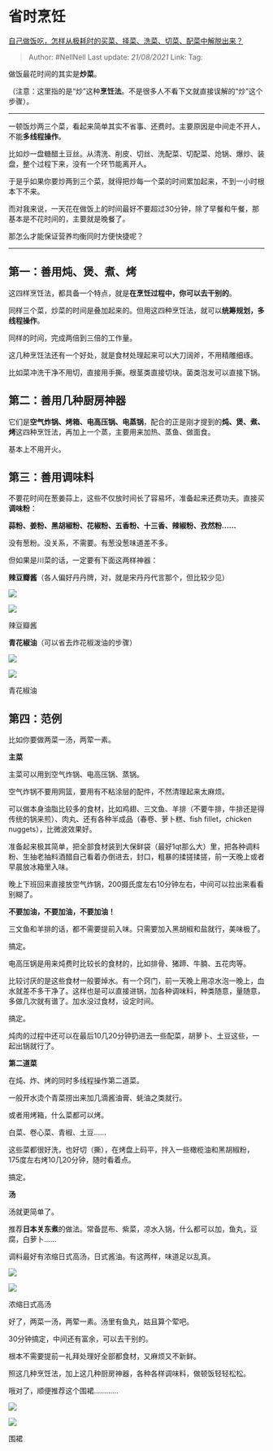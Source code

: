 # 省时烹饪
[自己做饭吃，怎样从极耗时的买菜、择菜、洗菜、切菜、配菜中解脱出来？](https://www.zhihu.com/question/22903687/answer/1897448672)

> Author: #NellNell 
> Last update: *21/08/2021* 
> Link:
> Tag: 

做饭最花时间的其实是**炒菜**。

（注意：这里指的是“炒”这种**烹饪法**。不是很多人不看下文就直接误解的“炒”这个步骤）。

---

一顿饭炒两三个菜，看起来简单其实不省事、还费时。主要原因是中间走不开人，不能**多线程操作**。

比如炒一盘糖醋土豆丝。从清洗、削皮、切丝、洗配菜、切配菜、炝锅、爆炒、装盘，整个过程下来，没有一个环节能离开人。

于是乎如果你要炒两到三个菜，就得把炒每一个菜的时间累加起来，不到一小时根本下不来。

而对我来说，一天花在做饭上的时间最好不要超过30分钟，除了早餐和午餐，那基本是不花时间的，主要就是晚餐了。

那怎么才能保证营养均衡同时方便快捷呢？

---

## 第一：善用炖、煲、煮、烤

这四样烹饪法，都具备一个特点，就是**在烹饪过程中，你可以去干别的**。

同样三个菜，炒菜的时间是叠加起来的。但用这四种烹饪法，就可以**统筹规划，多线程操作**。

同样的时间，完成两倍到三倍的工作量。

这几种烹饪法还有一个好处，就是食材处理起来可以大刀阔斧，不用精雕细琢。

比如菜冲洗干净不用切，直接用手撕。根茎类直接切块。菌类泡发可以直接下锅。

## 第二：善用几种厨房神器

它们是**空气炸锅、烤箱、电高压锅、电蒸锅**，配合的正是刚才提到的**炖、煲、煮、烤**这四种烹饪法，再加上一个蒸，主要用来加热、蒸鱼、做面食。

基本上不用开火。

## 第三：善用调味料

不要花时间在葱姜蒜上，这些不仅放时间长了容易坏，准备起来还费功夫。直接买**调味粉**：

**蒜粉、姜粉、黑胡椒粉、花椒粉、五香粉、十三香、辣椒粉、孜然粉……**

没有葱粉。没关系，不需要。有葱没葱味道差不多。

但如果是川菜的话，一定要有下面这两样神器：

**辣豆瓣酱**（各人偏好丹丹牌，对，就是宋丹丹代言那个，但比较少见）

![](https://pic1.zhimg.com/50/v2-398e216c17ce56a20bbde1206a1e8201_720w.jpg?source=c8b7c179)

![](https://pic1.zhimg.com/80/v2-398e216c17ce56a20bbde1206a1e8201_720w.jpg?source=c8b7c179)

辣豆瓣酱

**青花椒油**（可以省去炸花椒泼油的步骤）

![](https://pic2.zhimg.com/50/v2-8425ab28d5fc6000743ef3a9b6fdb045_720w.jpg?source=c8b7c179)

![](https://pic2.zhimg.com/80/v2-8425ab28d5fc6000743ef3a9b6fdb045_720w.jpg?source=c8b7c179)

青花椒油

## 第四：范例

比如你要做两菜一汤，两荤一素。

**主菜**

主菜可以用到空气炸锅、电高压锅、蒸锅。

空气炸锅不要用网篮，要用有不粘涂层的配件，不然清理起来太麻烦。

可以做本身油脂比较多的食材，比如鸡翅、三文鱼、羊排（不要牛排，牛排还是得传统的锅来煎）、肉丸、还有各种半成品（春卷、萝卜糕、fish fillet，chicken nuggets），比微波效果好。

准备起来极其简单，把全部食材装到大保鲜袋（最好1qt那么大）里，把各种调料粉、生抽老抽料酒醋自己看着办倒进去，封口，粗暴的揉搓揉搓，前一天晚上或者早晨放冰箱里入味。

晚上下班回来直接放空气炸锅，200摄氏度左右10分钟左右，中间可以拉出来看看别糊了。

**不要加油，不要加油，不要加油！**

三文鱼和羊排的话，都不需要提前入味。只需要加入黑胡椒和盐就行，美味极了。

搞定。

电高压锅是用来炖费时比较长的食材的，比如排骨、猪蹄、牛腩、五花肉等。

比较讨厌的是这些食材一般要焯水。有一个窍门，前一天晚上用凉水泡一晚上，血水就差不多干净了。这样也是可以直接进锅，加各种调味料，种类随意，量随意，多做几次就有谱了。加水没过食材，设定时间。

搞定。

炖肉的过程中还可以在最后10几20分钟扔进去一些配菜，胡萝卜、土豆这些，一起出锅就行了。

**第二道菜**

在炖、炸、烤的同时多线程操作第二道菜。

一般开水烫个青菜捞出来加几滴酱油膏、蚝油之类就行。

或者用烤箱，什么菜都可以烤。

白菜、卷心菜、青椒、土豆……

这些菜都很好洗，也好切（撕），在烤盘上码平，拌入一些橄榄油和黑胡椒粉，175度左右烤10几20分钟，随时看着点。

搞定。

**汤**

汤就更简单了。

推荐**日本关东煮**的做法。常备昆布、紫菜，凉水入锅，什么都可以加，鱼丸，豆腐，白萝卜……

调料最好有浓缩日式高汤，日式酱油。有这两样，味道足以乱真。

![](https://pic2.zhimg.com/50/v2-42bea18ba82035d2a789dd4305a129b0_720w.jpg?source=c8b7c179)

![](https://pic2.zhimg.com/80/v2-42bea18ba82035d2a789dd4305a129b0_720w.jpg?source=c8b7c179)

浓缩日式高汤

好了，两菜一汤，两荤一素。汤里有鱼丸，姑且算个荤吧。

30分钟搞定，中间还有富余，可以去干别的。

根本不需要提前一礼拜处理好全部都食材，又麻烦又不新鲜。

照这几种烹饪法，加上这几种厨房神器，各种各样调味料，做顿饭轻轻松松。

  

  

哦对了，顺便推荐这个围裙…………

  

![](https://pic1.zhimg.com/50/v2-42a4894f00256e38f6d567cca5cf4364_720w.jpg?source=c8b7c179)

![](https://pic1.zhimg.com/80/v2-42a4894f00256e38f6d567cca5cf4364_720w.jpg?source=c8b7c179)

围裙

